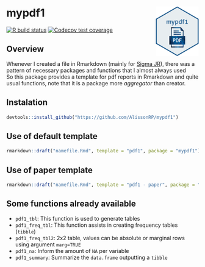# mypdf1 <img src='man/figures/fig/mypdf1.png' align="right" height="130" /></a>

[![R build
status](https://github.com/tidyverse/ggplot2/workflows/R-CMD-check/badge.svg)](https://github.com/AlissonRP/mypdf1/actions)
[![Codecov 
test coverage](https://codecov.io/gh/AlissonRP/mypdf1/branch/main/graph/badge.svg)](https://app.codecov.io/gh/AlissonRP/mypdf1?branch=main)






## Overview
Whenever I created a file in Rmarkdown (mainly for [Sigma JR](https://www.instagram.com/_sigmajr/)), there was a pattern of necessary packages and functions that I almost always used  
So this package provides a template for pdf reports in Rmarkdown and quite usual functions, note that it is a package more *aggregator* than creator.   

## Instalation
```r
devtools::install_github("https://github.com/AlissonRP/mypdf1")
```
## Use of default template
```r
rmarkdown::draft("namefile.Rmd", template = "pdf1", package = "mypdf1")
```
## Use of paper template

```r
rmarkdown::draft("namefile.Rmd", template = "pdf1 - paper", package = "mypdf1", create_dir = FALSE)
```

## Some functions already available
* `pdf1_tbl`: This function is used to generate tables
* `pdf1_freq_tbl`: This function assists in creating frequency tables (`tibble`) 
* `pdf1_freq_tbl2`: 2x2 table, values can be absolute or marginal rows using argument `marg=TRUE`
* `pdf1_na`: Inform the amount of `NA` per variable
* `pdf1_summary`: Summarize the `data.frame` outputting a `tibble`
